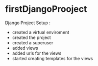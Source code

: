 # firstDjangoProoject

Django Project Setup :
- created a virtual enviroment
- created the project
- created a superuser
- added views
- added urls for the views
- started creating templates for the views
